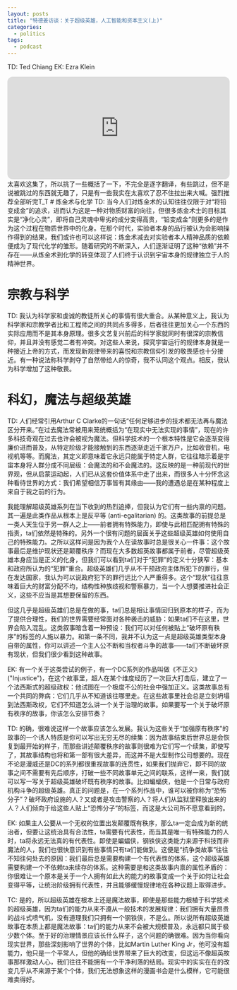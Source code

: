 ```yaml
---
layout: posts
title: "特德姜访谈：关于超级英雄，人工智能和资本主义(上)"
categories:
  - politics
tags:
  - podcast
---
```

TD: Ted Chiang
EK: Ezra Klein
<iframe style="border-radius:12px" src="https://open.spotify.com/embed/episode/39xUwPrMHiiMKVb0UG5axc?utm_source=generator&theme=0" width="100%" height="232" frameBorder="0" allowfullscreen="" allow="autoplay; clipboard-write; encrypted-media; fullscreen; picture-in-picture"></iframe>
太喜欢这集了，所以挑了一些概括了一下，不完全是逐字翻译，有些跳过，但不是说被跳过的东西就无趣了，只是有一些我实在太喜欢了忍不住拉出来大喊。强烈推荐全部听完T_T
# 炼金术与化学
TD: 当今人们对炼金术的认知往往仅限于对“将铅变成金”的追求，进而认为这是一种对物质财富的向往，但很多炼金术士的目标其实是“净化心灵”，即将自己灵魂中卑劣的成分变得高贵，“铅变成金”则更多的是作为这个过程在物质世界中的化身。在那个时代，实验者本身的品行被认为会影响操作得到的结果，我们或许也可以这样说：炼金术减去对实验者本人精神品质的依赖便成为了现代化学的雏形。随着研究的不断深入，人们逐渐证明了这种“依赖”并不存在——从炼金术到化学的转变体现了人们终于认识到宇宙本身的规律独立于人的精神世界。

# 宗教与科学
TD: 我认为科学家和虔诚的教徒所关心的事情有很大重合。从某种意义上，我认为科学家和宗教学者比和工程师之间的共同点多得多，后者往往更加关心一个东西的实际应用而不是其本身原理。很多文艺复兴前后的科学家就同时有很深的宗教信仰，并且并没有感觉二者有冲突。对这些人来说，探究宇宙运行的规律本身就是一种接近上帝的方式，而发现新规律带来的喜悦和宗教信仰引发的敬畏感也十分接近。有一种说法称科学剥夺了自然带给人的惊奇，我不认同这个观点。相反，我认为科学增加了这种敬畏。

# 科幻，魔法与超级英雄
TD: 人们经常引用Arthur C Clarke的一句话“任何足够进步的技术都无法再与魔法区分开来。”在过去魔法常被用来笼统概括为“在现实中无法实现的事情”，现在的许多科技奇观在过去也许会被视为魔法。但科学技术的一个根本特性是它会逐渐变得廉价进而普及，从特定阶级才能接触到的东西逐渐走近千家万户，比如收音机，电视机等等。而魔法，其定义即意味着它永远只能属于特定人群，它往往暗示着是宇宙本身将人群分成不同层级：会魔法的和不会魔法的。这反映的是一种前现代的世界观，但从启蒙运动起，人们已从这套价值体系中走了出来，而很多人十分怀念这种看待世界的方式：我们希望相信万事皆有其缘由——我的遭遇总是在某种程度上来自于我之前的行为。

我能理解超级英雄系列在当下收到的热烈追捧，但我认为它们有一些内禀的问题。其一遍是此类作品从根本上是反平等 (anti-egalitarian) 的。这类故事的前提总是一类人天生位于另一群人之上——前者拥有特殊能力，即使与此相匹配拥有特殊的指责，ta们依然是特殊的。另外一个很有问题的层面关乎这些超级英雄如何使用自己的特殊能力。之所以这样问是因为我个人在读故事时总是很关心一件事：这个故事最后是维护现状还是颠覆秩序？而现在大多数超英故事都属于前者，尽管超级英雄本身应当是正义的化身，但我们可以看到ta们对于“犯罪”的定义十分狭窄：基本和政府所认为的“犯罪”重合。超级英雄们几乎从不干预政府主体所犯下的罪行，但在发达国家，我认为可以说政府犯下的罪行远比个人严重得多。这个“现状”往往意味着巨大的财富分配不均，结构性种族歧视和警察暴力，当一个人想要推进社会正义，这些不应当是其想要保留的东西。

但这几乎是超级英雄们总是在做的事，ta们总是相让事情回归到原本的样子，而为了提供合理性，我们的世界需要经常面对各种袭击的威胁：如果ta们不在这里，世界会陷入混乱。这类叙事暗含着一种预设：我们可以对任何被贴上“破坏原有秩序”的标签的人施以暴力。和第一条不同，我并不认为这一点是超级英雄类型本身自带的属性，你可以讲述一个主人公不断和当权者斗争的故事——ta们不断破坏原有现状，但我们很少看到这种故事。

EK: 有一个关于这类尝试的例子，有一个DC系列的作品叫做《不正义》("Injustice")，在这个故事里，超人在某个维度经历了一次巨大打击后，建立了一个法西斯式的超级政权：他试图在一个极度不公的社会中强加正义。这类故事总有一个共同的弊病：它们几乎从不知道该往哪里走。在这些故事里社会总是立刻坍塌到法西斯政权，它们不知道怎么讲一个关于治理的故事。如果要写一个关于破坏原有秩序的故事，你该怎么安排节奏？

TD: 的确，很难说这样一个故事应该怎么发展。我认为这些关于“加强原有秩序”的故事的一个诱人特质是你可以写出无穷无尽的续集：因为故事结束后世界总是会恢复到最开始的样子，而那些讲述颠覆秩序的故事则很难为它们写一个续集，即使写了，其故事结构也将和第一部有很大差异，而这并不是大型制作公司想要的。现在不论是漫威还是DC的系列都很重视故事的连贯性，如果我们抛弃它，即不同的故事之间不需要有先后顺序，打破一些不同故事单元之间的联系，这样一来，我们就可以写一写关于超级英雄破坏既有秩序的故事。比如蝙蝠侠，他是一个日常与政府机构斗争的超级英雄。真正的问题是，在一个系列作品中，谁可以被你称为“恐怖分子”？破坏政府设施的人？又或者是攻击警察的人？将人们从监狱里释放出来的人？人们倾向于给这些人贴上“恐怖分子”的标签，而这是大公司所不愿意看到的。

EK: 如果主人公要从一个无权的位置出发颠覆既有秩序，那么ta一定会成为新的统治者，但要让这统治具有合法性，ta需要有代表性，而当其是唯一有特殊能力的人时，ta将永远无法真的有代表性。即使是蝙蝠侠，钢铁侠这类能力来源于科技而非魔法的人，我们也很快意识到有些事情只有ta们能做到。这便是“抗争类故事”往往不知往何处去的原因：我们最后总是需要构建一个有代表性的体系，这个超级英雄需要构建一个不依赖ta来续存的体系。这种需要是和这类故事内禀的属性矛盾的：你很难让一个原本是关于一个人拥有如此大的能力的故事变成一个关于如何让社会变得平等，让统治阶级拥有代表性，并且能够缓慢规律地在各种议题上取得进步。

TC: 是的，所以超级英雄在根本上还是魔法故事，即使是那些能力根植于科学技术的超级英雄，因为ta们的能力从来不遵从一般技术的发展规律：我们拥有大量昂贵的战斗式喷气机，没有道理我们只拥有一个钢铁侠，不是么。所以说所有超级英雄故事在本质上都是魔法故事：ta们的能力从来不会被大规模普及，永远都只属于极少数个体。至于好的治理情景应该长什么样子，这个问题的确很难。因为当你看向现实世界，那些深刻影响了世界的个体，比如Martin Luther King Jr，他可没有超能力，他只是一个平常人，但他的确给世界带来了巨大的改变，但这远不像超英故事那样激动人心，我们往往不能拥有一个干净利落的结局。现实中的实实在在的改变几乎从不来源于某个个体，我们无法想象这样的漫画书会是什么模样，它可能很难卖得好。